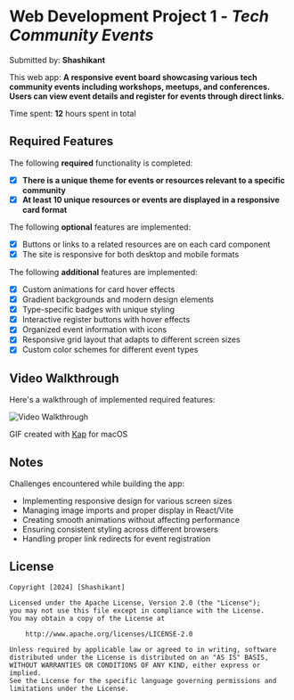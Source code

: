 # Web Development Project 1 - *Tech Community Events*

Submitted by: **Shashikant**

This web app: **A responsive event board showcasing various tech community events including workshops, meetups, and conferences. Users can view event details and register for events through direct links.**

Time spent: **12** hours spent in total

## Required Features

The following **required** functionality is completed:

- [x] **There is a unique theme for events or resources relevant to a specific community**
- [x] **At least 10 unique resources or events are displayed in a responsive card format**

The following **optional** features are implemented:

- [x] Buttons or links to a related resources are on each card component
- [x] The site is responsive for both desktop and mobile formats

The following **additional** features are implemented:

* [x] Custom animations for card hover effects
* [x] Gradient backgrounds and modern design elements
* [x] Type-specific badges with unique styling
* [x] Interactive register buttons with hover effects
* [x] Organized event information with icons
* [x] Responsive grid layout that adapts to different screen sizes
* [x] Custom color schemes for different event types

## Video Walkthrough

Here's a walkthrough of implemented required features:

<img src='http://i.imgur.com/link/to/your/gif/file.gif' title='Video Walkthrough' width='' alt='Video Walkthrough' />

GIF created with [Kap](https://getkap.co/) for macOS

## Notes

Challenges encountered while building the app:

- Implementing responsive design for various screen sizes
- Managing image imports and proper display in React/Vite
- Creating smooth animations without affecting performance
- Ensuring consistent styling across different browsers
- Handling proper link redirects for event registration

## License

    Copyright [2024] [Shashikant]

    Licensed under the Apache License, Version 2.0 (the "License");
    you may not use this file except in compliance with the License.
    You may obtain a copy of the License at

        http://www.apache.org/licenses/LICENSE-2.0

    Unless required by applicable law or agreed to in writing, software
    distributed under the License is distributed on an "AS IS" BASIS,
    WITHOUT WARRANTIES OR CONDITIONS OF ANY KIND, either express or implied.
    See the License for the specific language governing permissions and
    limitations under the License.
